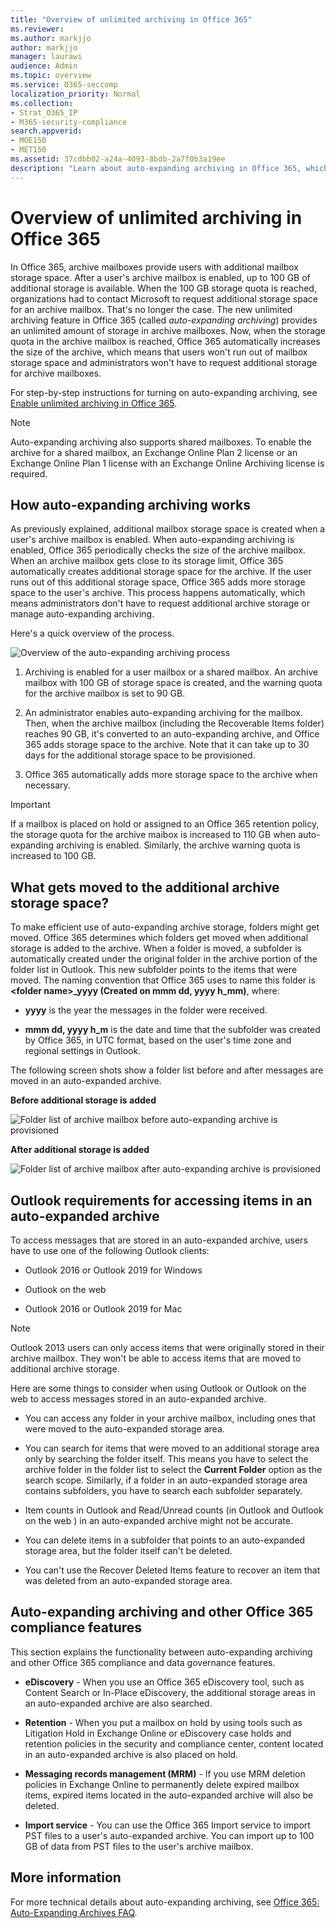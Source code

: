 ```yaml
---
title: "Overview of unlimited archiving in Office 365"
ms.reviewer: 
ms.author: markjjo
author: markjjo
manager: laurawi
audience: Admin
ms.topic: overview
ms.service: O365-seccomp
localization_priority: Normal
ms.collection: 
- Strat_O365_IP
- M365-security-compliance
search.appverid: 
- MOE150
- MET150
ms.assetid: 37cdbb02-a24a-4093-8bdb-2a7f0b3a19ee
description: "Learn about auto-expanding archiving in Office 365, which provides unlimited archive storage for Exchange Online mailboxes."
---
```


# Overview of unlimited archiving in Office 365

In Office 365, archive mailboxes provide users with additional mailbox storage space. After a user's archive mailbox is enabled, up to 100 GB of additional storage is available. When the 100 GB storage quota is reached, organizations had to contact Microsoft to request additional storage space for an archive mailbox. That's no longer the case. The new unlimited archiving feature in Office 365 (called *auto-expanding archiving*) provides an unlimited amount of storage in archive mailboxes. Now, when the storage quota in the archive mailbox is reached, Office 365 automatically increases the size of the archive, which means that users won't run out of mailbox storage space and administrators won't have to request additional storage for archive mailboxes.
  
For step-by-step instructions for turning on auto-expanding archiving, see [Enable unlimited archiving in Office 365](enable-unlimited-archiving.md).
  
> [!NOTE]
> Auto-expanding archiving also supports shared mailboxes. To enable the archive for a shared mailbox, an Exchange Online Plan 2 license or an Exchange Online Plan 1 license with an Exchange Online Archiving license is required. 
  
## How auto-expanding archiving works

As previously explained, additional mailbox storage space is created when a user's archive mailbox is enabled. When auto-expanding archiving is enabled, Office 365 periodically checks the size of the archive mailbox. When an archive mailbox gets close to its storage limit, Office 365 automatically creates additional storage space for the archive. If the user runs out of this additional storage space, Office 365 adds more storage space to the user's archive. This process happens automatically, which means administrators don't have to request additional archive storage or manage auto-expanding archiving. 
  
Here's a quick overview of the process.
  
![Overview of the auto-expanding archiving process](media/74355385-d990-44fe-8a87-6c3639d1f63f.png)
  
1. Archiving is enabled for a user mailbox or a shared mailbox. An archive mailbox with 100 GB of storage space is created, and the warning quota for the archive mailbox is set to 90 GB.
    
2. An administrator enables auto-expanding archiving for the mailbox. Then, when the archive mailbox (including the Recoverable Items folder) reaches 90 GB, it's converted to an auto-expanding archive, and Office 365 adds storage space to the archive. Note that it can take up to 30 days for the additional storage space to be provisioned.
    
3. Office 365 automatically adds more storage space to the archive when necessary.
  
> [!IMPORTANT]
> If a mailbox is placed on hold or assigned to an Office 365 retention policy, the storage quota for the archive maibox is increased to 110 GB when auto-expanding archiving is enabled. Similarly, the archive warning quota is increased to 100 GB.

## What gets moved to the additional archive storage space?

To make efficient use of auto-expanding archive storage, folders might get moved. Office 365 determines which folders get moved when additional storage is added to the archive. When a folder is moved, a subfolder is automatically created under the original folder in the archive portion of the folder list in Outlook. This new subfolder points to the items that were moved. The naming convention that Office 365 uses to name this folder is **\<folder name\>_yyyy (Created on mmm dd, yyyy h_mm)**, where: 
  
- **yyyy** is the year the messages in the folder were received. 
    
- **mmm dd, yyyy h_m** is the date and time that the subfolder was created by Office 365, in UTC format, based on the user's time zone and regional settings in Outlook. 
    
The following screen shots show a folder list before and after messages are moved in an auto-expanded archive.
  
 **Before additional storage is added**
  
![Folder list of archive mailbox before auto-expanding archive is provisioned](media/5d6d6420-e562-4912-aaab-1c111762b3f6.png)
  
 **After additional storage is added**
  
![Folder list of archive mailbox after auto-expanding archive is provisioned](media/c03c5f51-23fa-4fc2-b887-7e7e5cce30da.png)
  
## Outlook requirements for accessing items in an auto-expanded archive

To access messages that are stored in an auto-expanded archive, users have to use one of the following Outlook clients:
  
- Outlook 2016 or Outlook 2019 for Windows
    
- Outlook on the web 
    
- Outlook 2016 or Outlook 2019 for Mac 
    
> [!NOTE]
> Outlook 2013 users can only access items that were originally stored in their archive mailbox. They won't be able to access items that are moved to additional archive storage. 
  
Here are some things to consider when using Outlook or Outlook on the web to access messages stored in an auto-expanded archive.
  
- You can access any folder in your archive mailbox, including ones that were moved to the auto-expanded storage area.
    
- You can search for items that were moved to an additional storage area only by searching the folder itself. This means you have to select the archive folder in the folder list to select the **Current Folder** option as the search scope. Similarly, if a folder in an auto-expanded storage area contains subfolders, you have to search each subfolder separately. 
    
- Item counts in Outlook and Read/Unread counts (in Outlook and Outlook on the web ) in an auto-expanded archive might not be accurate.
    
- You can delete items in a subfolder that points to an auto-expanded storage area, but the folder itself can't be deleted.
    
- You can't use the Recover Deleted Items feature to recover an item that was deleted from an auto-expanded storage area.
  
## Auto-expanding archiving and other Office 365 compliance features

This section explains the functionality between auto-expanding archiving and other Office 365 compliance and data governance features.
  
- **eDiscovery** - When you use an Office 365 eDiscovery tool, such as Content Search or In-Place eDiscovery, the additional storage areas in an auto-expanded archive are also searched.
    
- **Retention** - When you put a mailbox on hold by using tools such as Litigation Hold in Exchange Online or eDiscovery case holds and retention policies in the security and compliance center, content located in an auto-expanded archive is also placed on hold.
    
- **Messaging records management (MRM)** - If you use MRM deletion policies in Exchange Online to permanently delete expired mailbox items, expired items located in the auto-expanded archive will also be deleted.
    
- **Import service** - You can use the Office 365 Import service to import PST files to a user's auto-expanded archive. You can import up to 100 GB of data from PST files to the user's archive mailbox. 

## More information

For more technical details about auto-expanding archiving, see [Office 365: Auto-Expanding Archives FAQ](https://blogs.technet.microsoft.com/exchange/2018/04/09/office-365-auto-expanding-archives-faq/).
